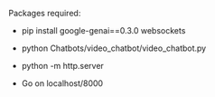 Packages required:
- pip install google-genai==0.3.0 websockets


- python Chatbots/video_chatbot/video_chatbot.py
- python -m http.server
- Go on localhost/8000